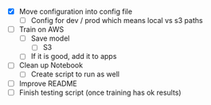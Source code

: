 - [X] Move configuration into config file
  - [ ] Config for dev / prod which means local vs s3 paths
- [ ] Train on AWS
  - [ ] Save model
    - [ ] S3
  - [ ] If it is good, add it to apps
- [ ] Clean up Notebook
  - [ ] Create script to run as well
- [ ] Improve README
- [ ] Finish testing script (once training has ok results)